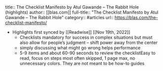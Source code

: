 title:: The Checklist Manifesto by Atul Gawande – The Rabbit Hole (highlights)
author:: [[blas.com]]
full-title:: "The Checklist Manifesto by Atul Gawande – The Rabbit Hole"
category:: #articles
url:: https://blas.com/the-checklist-manifesto/

- Highlights first synced by [[Readwise]] [[Nov 19th, 2022]]
	- Checklists mandatory for success in complex situations but must also allow for people’s judgment – shift power away from the center
	- simply discussing what might go wrong helps performance
	- 5-9 items and about 60-90 seconds to review the checklistEasy to read, focus on steps most often skipped, 1 page max, no unnecessary colors. They are not meant to be how-to guides